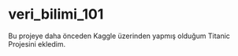 # veri_bilimi_101
Bu projeye daha önceden Kaggle üzerinden yapmış olduğum Titanic Projesini ekledim.
